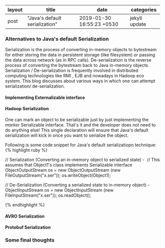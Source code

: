|layout|title|date|categories|
|---|---|---|---|
post|"Java's default serialization"|2019-01-30 16:55:23 +0530|jekyll update| 

### Alternatives to Java's default Serialization

Serialization is the process of converting in-memory objects to bytestream for either storing the data in persistent storage (like filesystem) or passing the data across network (as in RPC calls). De-serialization is the reverse process of converting the bytestream back to Java in-memory objects. Serialization / De-serialization is frequently involved in distributed computing technologies like RMI , EJB and nowadays in Hadoop eco system. This blog discusses about various ways in which one can attempt serialization/ de-serialization. 

#### Implementing Externalizable interface


#### Hadoop Serialization
One can mark an object to be serializable just by just implementing the *marker* Serializable interface. That's it and the developer does not need to do anything else! This single declaration will ensure that Java's default serialization will kick in once you want to serialize the object. 

Following is some code snippet for Java's default serializatiopn technique:
{% highlight ruby %}

// Serialization (Converting an in-memory object to serialized state) -  
// This assumes that Object1's class implements Serializable interface
ObjectOutputStream os = new ObjectOutputStream (new FileOutputStream("x.ser")); 
os.writeObject(Object1);

// De-Serialization (Converting a serialized state to in-memory object) -   
ObjectInputStream os = new ObjectInputStream (new FileInputStream("x.ser")); 
os.readObject();

{% endhighlight %}

#### AVRO Serialization


#### Protobuf Serialization


### Some final thoughts 

